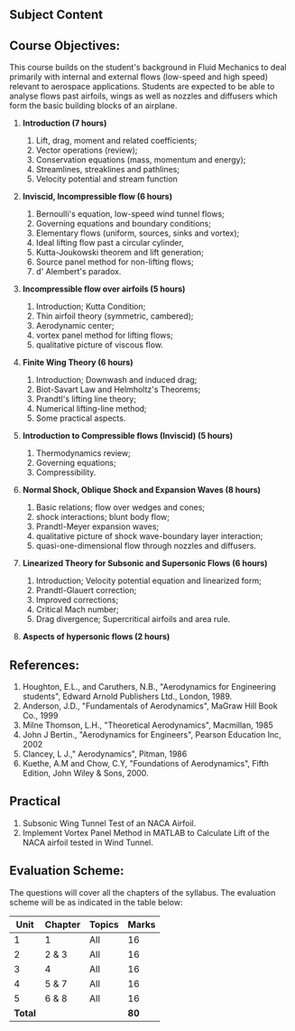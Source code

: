 ## **Subject Content**

## Course Objectives:
This course builds on the student's background in Fluid Mechanics to deal primarily with internal and external flows (low-speed and high speed) relevant to aerospace applications. Students are expected to be able to analyse flows past airfoils, wings as well as nozzles and diffusers which form the basic building blocks of an airplane.

1. **Introduction (7 hours)**
   1. Lift, drag, moment and related coefficients;
   2. Vector operations (review);
   3. Conservation equations (mass, momentum and energy);
   4. Streamlines, streaklines and pathlines;
   5. Velocity potential and stream function

2. **Inviscid, Incompressible flow (6 hours)**
   1. Bernoulli's equation, low-speed wind tunnel flows;
   2. Governing equations and boundary conditions;
   3. Elementary flows (uniform, sources, sinks and vortex);
   4. Ideal lifting flow past a circular cylinder,
   5. Kutta-Joukowski theorem and lift generation;
   6. Source panel method for non-lifting flows;
   7. d' Alembert's paradox.

3. **Incompressible flow over airfoils (5 hours)**
   1. Introduction; Kutta Condition;
   2. Thin airfoil theory (symmetric, cambered);
   3. Aerodynamic center;
   4. vortex panel method for lifting flows;
   5. qualitative picture of viscous flow.

4. **Finite Wing Theory (6 hours)**
   1. Introduction; Downwash and induced drag;
   2. Biot-Savart Law and Helmholtz's Theorems;
   3. Prandtl's lifting line theory;
   4. Numerical lifting-line method;
   5. Some practical aspects.

5. **Introduction to Compressible flows (Inviscid) (5 hours)**
   1. Thermodynamics review;
   2. Governing equations;
   3. Compressibility.

6. **Normal Shock, Oblique Shock and Expansion Waves (8 hours)**
   1. Basic relations; flow over wedges and cones;
   2. shock interactions; blunt body flow;
   3. Prandtl-Meyer expansion waves;
   4. qualitative picture of shock wave-boundary layer interaction;
   5. quasi-one-dimensional flow through nozzles and diffusers.

7. **Linearized Theory for Subsonic and Supersonic Flows (6 hours)**
   1. Introduction; Velocity potential equation and linearized form;
   2. Prandtl-Glauert correction;
   3. Improved corrections;
   4. Critical Mach number;
   5. Drag divergence; Supercritical airfoils and area rule.

8. **Aspects of hypersonic flows (2 hours)**

## References:
1. Houghton, E.L., and Caruthers, N.B., "Aerodynamics for Engineering students", Edward Arnold Publishers Ltd., London, 1989.
2. Anderson, J.D., "Fundamentals of Aerodynamics", MaGraw Hill Book Co., 1999
3. Milne Thomson, L.H., "Theoretical Aerodynamics", Macmillan, 1985
4. John J Bertin., "Aerodynamics for Engineers", Pearson Education Inc, 2002
5. Clancey, L J.," Aerodynamics", Pitman, 1986
6. Kuethe, A.M and Chow, C.Y, "Foundations of Aerodynamics", Fifth Edition, John Wiley & Sons, 2000.

## Practical
1. Subsonic Wing Tunnel Test of an NACA Airfoil.
2. Implement Vortex Panel Method in MATLAB to Calculate Lift of the NACA airfoil tested in Wind Tunnel.

## Evaluation Scheme:
The questions will cover all the chapters of the syllabus. The evaluation scheme will be as indicated in the table below:

| Unit      | Chapter | Topics | Marks  |
| --------- | ------- | ------ | ------ |
| 1         | 1       | All    | 16     |
| 2         | 2 & 3   | All    | 16     |
| 3         | 4       | All    | 16     |
| 4         | 5 & 7   | All    | 16     |
| 5         | 6 & 8   | All    | 16     |
| **Total** |         |        | **80** |